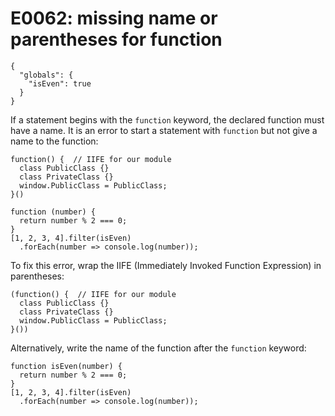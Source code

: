 # E0062: missing name or parentheses for function

```config-for-examples
{
  "globals": {
    "isEven": true
  }
}
```

If a statement begins with the `function` keyword, the declared function must
have a name. It is an error to start a statement with `function` but not give a
name to the function:

    function() {  // IIFE for our module
      class PublicClass {}
      class PrivateClass {}
      window.PublicClass = PublicClass;
    }()

    function (number) {
      return number % 2 === 0;
    }
    [1, 2, 3, 4].filter(isEven)
      .forEach(number => console.log(number));

To fix this error, wrap the IIFE (Immediately Invoked Function Expression) in
parentheses:

    (function() {  // IIFE for our module
      class PublicClass {}
      class PrivateClass {}
      window.PublicClass = PublicClass;
    }())

Alternatively, write the name of the function after the `function` keyword:

    function isEven(number) {
      return number % 2 === 0;
    }
    [1, 2, 3, 4].filter(isEven)
      .forEach(number => console.log(number));
